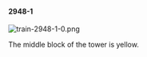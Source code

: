#### 2948-1
![train-2948-1-0.png](https://github.com/lil-lab/nlvr/raw/master/nlvr/train/images/19/train-2948-1-0.png "train-2948-1-0.png")

The middle block of the tower is yellow.